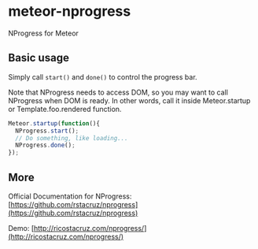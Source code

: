 meteor-nprogress
================

NProgress for Meteor

Basic usage
-------------

Simply call `start()` and `done()` to control the progress bar.

Note that NProgress needs to access DOM, so you may want to call NProgress when DOM is ready. In other words, call it
inside Meteor.startup or Template.foo.rendered function.

~~~ js
Meteor.startup(function(){
  NProgress.start();
  // Do something, like loading...
  NProgress.done();
});
~~~

More
-----------

Official Documentation for NProgress: [https://github.com/rstacruz/nprogress](https://github.com/rstacruz/nprogress)

Demo: [http://ricostacruz.com/nprogress/](http://ricostacruz.com/nprogress/)

